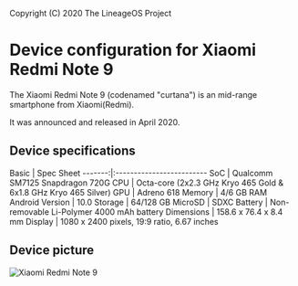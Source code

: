 Copyright (C) 2020 The LineageOS Project
 
  Device configuration for Xiaomi Redmi Note 9 
 =========================================
 
  The Xiaomi Redmi Note 9 (codenamed "curtana") is an mid-range 
smartphone from Xiaomi(Redmi).
 
  It was announced and released in April 2020.
 
  ## Device specifications
 
Basic | Spec Sheet -------:|:-------------------------
SoC | Qualcomm SM7125 Snapdragon 720G
CPU | Octa-core (2x2.3 GHz Kryo 465 Gold & 6x1.8 GHz Kryo 465 Silver)
GPU | Adreno 618
Memory | 4/6 GB RAM 
Android Version | 10.0
Storage | 64/128 GB
MicroSD | SDXC
Battery | Non-removable Li-Polymer 4000 mAh battery
Dimensions | 158.6 x 76.4 x 8.4 mm
Display | 1080 x 2400 pixels, 19:9 ratio, 6.67 inches  
 
 
  ## Device picture
 
  ![Xiaomi Redmi Note 9 ](https://fdn2.gsmarena.com/vv/pics/xiaomi/xiaomi-redmi-note-9-pro-1.jpg "Xiaomi Redmi Note 9")
